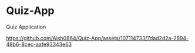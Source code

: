 # Quiz-App
Quiz Application


https://github.com/Aish0864/Quiz-App/assets/107114733/7dad2d2a-2894-48b6-8cec-aafe93343e63

